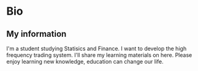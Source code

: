 # Bio
## My information

I'm a student studying Statisics and Finance.
I want to develop the high frequency trading system.
I'll share my learning materials on here.
Please enjoy learning new knowledge, education can change our life.
